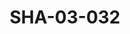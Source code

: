 ---
pid: SHA-03-032
title: SHA-03-032
language: en
collection: Sharhabil Ahmed
original_label: 
rights: Sharhabil Ahmed
location_of_original: Sharhabil Ahmed
photographer_or_studio: 
scanned_from: photograph 16.3 by 21.8
_date: '1969'
location: Somalia
description: Group in front of airplane includes Abdel Aziz Muhammad Daoud Badi Muhammad
  al Tayeb and Somali Musician Mariam
additional_notes: "\"Opening of Somali National Theater"
permission_display: 'yes'
on_server: 'yes'
on_website: 'yes'
permalink: /archive/en/sha-03-032.html
layout: photo-page
---